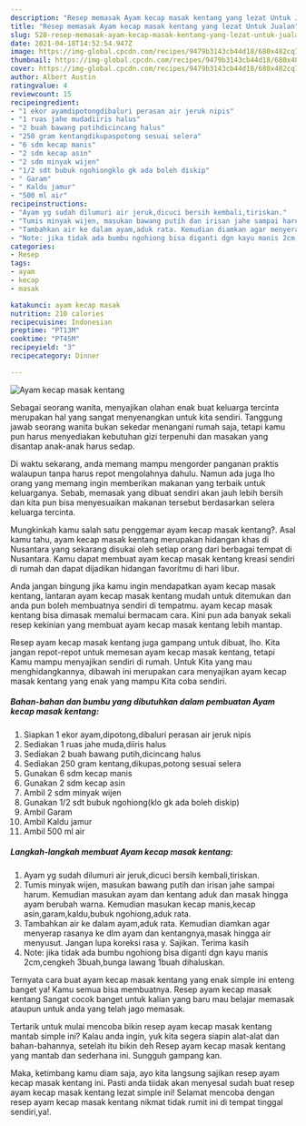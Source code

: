 ```yaml
---
description: "Resep memasak Ayam kecap masak kentang yang lezat Untuk Jualan"
title: "Resep memasak Ayam kecap masak kentang yang lezat Untuk Jualan"
slug: 528-resep-memasak-ayam-kecap-masak-kentang-yang-lezat-untuk-jualan
date: 2021-04-18T14:52:54.947Z
image: https://img-global.cpcdn.com/recipes/9479b3143cb44d18/680x482cq70/ayam-kecap-masak-kentang-foto-resep-utama.jpg
thumbnail: https://img-global.cpcdn.com/recipes/9479b3143cb44d18/680x482cq70/ayam-kecap-masak-kentang-foto-resep-utama.jpg
cover: https://img-global.cpcdn.com/recipes/9479b3143cb44d18/680x482cq70/ayam-kecap-masak-kentang-foto-resep-utama.jpg
author: Albert Austin
ratingvalue: 4
reviewcount: 15
recipeingredient:
- "1 ekor ayamdipotongdibaluri perasan air jeruk nipis"
- "1 ruas jahe mudadiiris halus"
- "2 buah bawang putihdicincang halus"
- "250 gram kentangdikupaspotong sesuai selera"
- "6 sdm kecap manis"
- "2 sdm kecap asin"
- "2 sdm minyak wijen"
- "1/2 sdt bubuk ngohiongklo gk ada boleh diskip"
- " Garam"
- " Kaldu jamur"
- "500 ml air"
recipeinstructions:
- "Ayam yg sudah dilumuri air jeruk,dicuci bersih kembali,tiriskan."
- "Tumis minyak wijen, masukan bawang putih dan irisan jahe sampai harum. Kemudian masukan ayam dan kentang aduk dan masak hingga ayam berubah warna. Kemudian masukan kecap manis,kecap asin,garam,kaldu,bubuk ngohiong,aduk rata."
- "Tambahkan air ke dalam ayam,aduk rata. Kemudian diamkan agar menyerap rasanya ke dlm ayam dan kentangnya,masak hingga air menyusut. Jangan lupa koreksi rasa y. Sajikan. Terima kasih"
- "Note: jika tidak ada bumbu ngohiong bisa diganti dgn kayu manis 2cm,cengkeh 3buah,bunga lawang 1buah dihaluskan."
categories:
- Resep
tags:
- ayam
- kecap
- masak

katakunci: ayam kecap masak 
nutrition: 210 calories
recipecuisine: Indonesian
preptime: "PT13M"
cooktime: "PT45M"
recipeyield: "3"
recipecategory: Dinner

---
```



![Ayam kecap masak kentang](https://img-global.cpcdn.com/recipes/9479b3143cb44d18/680x482cq70/ayam-kecap-masak-kentang-foto-resep-utama.jpg)

Sebagai seorang wanita, menyajikan olahan enak buat keluarga tercinta merupakan hal yang sangat menyenangkan untuk kita sendiri. Tanggung jawab seorang  wanita bukan sekedar menangani rumah saja, tetapi kamu pun harus menyediakan kebutuhan gizi terpenuhi dan masakan yang disantap anak-anak harus sedap.

Di waktu  sekarang, anda memang mampu mengorder panganan praktis walaupun tanpa harus repot mengolahnya dahulu. Namun ada juga lho orang yang memang ingin memberikan makanan yang terbaik untuk keluarganya. Sebab, memasak yang dibuat sendiri akan jauh lebih bersih dan kita pun bisa menyesuaikan makanan tersebut berdasarkan selera keluarga tercinta. 



Mungkinkah kamu salah satu penggemar ayam kecap masak kentang?. Asal kamu tahu, ayam kecap masak kentang merupakan hidangan khas di Nusantara yang sekarang disukai oleh setiap orang dari berbagai tempat di Nusantara. Kamu dapat membuat ayam kecap masak kentang kreasi sendiri di rumah dan dapat dijadikan hidangan favoritmu di hari libur.

Anda jangan bingung jika kamu ingin mendapatkan ayam kecap masak kentang, lantaran ayam kecap masak kentang mudah untuk ditemukan dan anda pun boleh membuatnya sendiri di tempatmu. ayam kecap masak kentang bisa dimasak memalui bermacam cara. Kini pun ada banyak sekali resep kekinian yang membuat ayam kecap masak kentang lebih mantap.

Resep ayam kecap masak kentang juga gampang untuk dibuat, lho. Kita jangan repot-repot untuk memesan ayam kecap masak kentang, tetapi Kamu mampu menyajikan sendiri di rumah. Untuk Kita yang mau menghidangkannya, dibawah ini merupakan cara menyajikan ayam kecap masak kentang yang enak yang mampu Kita coba sendiri.

<!--inarticleads1-->

##### Bahan-bahan dan bumbu yang dibutuhkan dalam pembuatan Ayam kecap masak kentang:

1. Siapkan 1 ekor ayam,dipotong,dibaluri perasan air jeruk nipis
1. Sediakan 1 ruas jahe muda,diiris halus
1. Sediakan 2 buah bawang putih,dicincang halus
1. Sediakan 250 gram kentang,dikupas,potong sesuai selera
1. Gunakan 6 sdm kecap manis
1. Gunakan 2 sdm kecap asin
1. Ambil 2 sdm minyak wijen
1. Gunakan 1/2 sdt bubuk ngohiong(klo gk ada boleh diskip)
1. Ambil  Garam
1. Ambil  Kaldu jamur
1. Ambil 500 ml air




<!--inarticleads2-->

##### Langkah-langkah membuat Ayam kecap masak kentang:

1. Ayam yg sudah dilumuri air jeruk,dicuci bersih kembali,tiriskan.
1. Tumis minyak wijen, masukan bawang putih dan irisan jahe sampai harum. Kemudian masukan ayam dan kentang aduk dan masak hingga ayam berubah warna. Kemudian masukan kecap manis,kecap asin,garam,kaldu,bubuk ngohiong,aduk rata.
1. Tambahkan air ke dalam ayam,aduk rata. Kemudian diamkan agar menyerap rasanya ke dlm ayam dan kentangnya,masak hingga air menyusut. Jangan lupa koreksi rasa y. Sajikan. Terima kasih
1. Note: jika tidak ada bumbu ngohiong bisa diganti dgn kayu manis 2cm,cengkeh 3buah,bunga lawang 1buah dihaluskan.




Ternyata cara buat ayam kecap masak kentang yang enak simple ini enteng banget ya! Kamu semua bisa membuatnya. Resep ayam kecap masak kentang Sangat cocok banget untuk kalian yang baru mau belajar memasak ataupun untuk anda yang telah jago memasak.

Tertarik untuk mulai mencoba bikin resep ayam kecap masak kentang mantab simple ini? Kalau anda ingin, yuk kita segera siapin alat-alat dan bahan-bahannya, setelah itu bikin deh Resep ayam kecap masak kentang yang mantab dan sederhana ini. Sungguh gampang kan. 

Maka, ketimbang kamu diam saja, ayo kita langsung sajikan resep ayam kecap masak kentang ini. Pasti anda tiidak akan menyesal sudah buat resep ayam kecap masak kentang lezat simple ini! Selamat mencoba dengan resep ayam kecap masak kentang nikmat tidak rumit ini di tempat tinggal sendiri,ya!.

